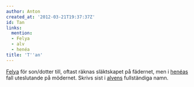 ```yaml
---
author: Anton
created_at: '2012-03-21T19:37:37Z'
id: Tan
links:
  mention:
  - Felya
  - alv
  - henéa
title: 'T''an'
---
```


[Felya] för son/dotter till, oftast räknas släktskapet på fädernet, men i [henéas] fall uteslutande
på mödernet. Skrivs sist i [alvens] fullständiga namn.

  [Felya]: Felya
  [henéas]: henéa
  [alvens]: alv
